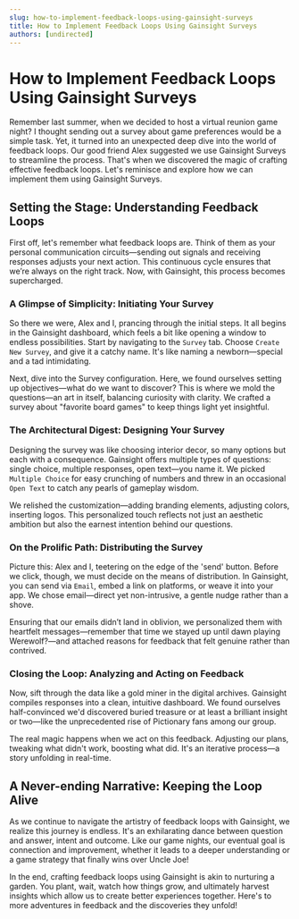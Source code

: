 ```yaml
---
slug: how-to-implement-feedback-loops-using-gainsight-surveys
title: How to Implement Feedback Loops Using Gainsight Surveys
authors: [undirected]
---
```


# How to Implement Feedback Loops Using Gainsight Surveys

Remember last summer, when we decided to host a virtual reunion game night? I thought sending out a survey about game preferences would be a simple task. Yet, it turned into an unexpected deep dive into the world of feedback loops. Our good friend Alex suggested we use Gainsight Surveys to streamline the process. That's when we discovered the magic of crafting effective feedback loops. Let's reminisce and explore how we can implement them using Gainsight Surveys.

## Setting the Stage: Understanding Feedback Loops

First off, let's remember what feedback loops are. Think of them as your personal communication circuits—sending out signals and receiving responses adjusts your next action. This continuous cycle ensures that we’re always on the right track. Now, with Gainsight, this process becomes supercharged.

### A Glimpse of Simplicity: Initiating Your Survey

So there we were, Alex and I, prancing through the initial steps. It all begins in the Gainsight dashboard, which feels a bit like opening a window to endless possibilities. Start by navigating to the `Survey` tab. Choose `Create New Survey`, and give it a catchy name. It's like naming a newborn—special and a tad intimidating.

Next, dive into the Survey configuration. Here, we found ourselves setting up objectives—what do we want to discover? This is where we mold the questions—an art in itself, balancing curiosity with clarity. We crafted a survey about "favorite board games" to keep things light yet insightful.

### The Architectural Digest: Designing Your Survey

Designing the survey was like choosing interior decor, so many options but each with a consequence. Gainsight offers multiple types of questions: single choice, multiple responses, open text—you name it. We picked `Multiple Choice` for easy crunching of numbers and threw in an occasional `Open Text` to catch any pearls of gameplay wisdom.

We relished the customization—adding branding elements, adjusting colors, inserting logos. This personalized touch reflects not just an aesthetic ambition but also the earnest intention behind our questions.

### On the Prolific Path: Distributing the Survey

Picture this: Alex and I, teetering on the edge of the 'send' button. Before we click, though, we must decide on the means of distribution. In Gainsight, you can send via `Email`, embed a link on platforms, or weave it into your app. We chose email—direct yet non-intrusive, a gentle nudge rather than a shove.

Ensuring that our emails didn’t land in oblivion, we personalized them with heartfelt messages—remember that time we stayed up until dawn playing Werewolf?—and attached reasons for feedback that felt genuine rather than contrived.

### Closing the Loop: Analyzing and Acting on Feedback

Now, sift through the data like a gold miner in the digital archives. Gainsight compiles responses into a clean, intuitive dashboard. We found ourselves half-convinced we'd discovered buried treasure or at least a brilliant insight or two—like the unprecedented rise of Pictionary fans among our group.

The real magic happens when we act on this feedback. Adjusting our plans, tweaking what didn't work, boosting what did. It's an iterative process—a story unfolding in real-time.

## A Never-ending Narrative: Keeping the Loop Alive

As we continue to navigate the artistry of feedback loops with Gainsight, we realize this journey is endless. It's an exhilarating dance between question and answer, intent and outcome. Like our game nights, our eventual goal is connection and improvement, whether it leads to a deeper understanding or a game strategy that finally wins over Uncle Joe!

In the end, crafting feedback loops using Gainsight is akin to nurturing a garden. You plant, wait, watch how things grow, and ultimately harvest insights which allow us to create better experiences together. Here's to more adventures in feedback and the discoveries they unfold!